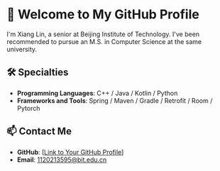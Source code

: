 # 👋 Welcome to My GitHub Profile

I'm Xiang Lin, a senior at Beijing Institute of Technology. I've been recommended to pursue an M.S. in Computer Science at the same university.

## 🛠️ Specialties
- **Programming Languages**: C++ / Java / Kotlin / Python
- **Frameworks and Tools**: Spring / Maven / Gradle / Retrofit / Room / Pytorch

## 📫 Contact Me
- **GitHub**: [[Link to Your GitHub Profile](https://github.com/Jacoblincc/Jacoblincc)]
- **Email**: 1120213595@bit.edu.cn
